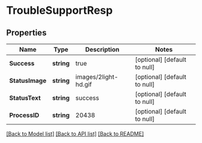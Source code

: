 # TroubleSupportResp

## Properties
Name | Type | Description | Notes
------------ | ------------- | ------------- | -------------
**Success** | **string** | true | [optional] [default to null]
**StatusImage** | **string** | images/2light-hd.gif | [optional] [default to null]
**StatusText** | **string** | success | [optional] [default to null]
**ProcessID** | **string** | 20438 | [optional] [default to null]

[[Back to Model list]](../README.md#documentation-for-models) [[Back to API list]](../README.md#documentation-for-api-endpoints) [[Back to README]](../README.md)

